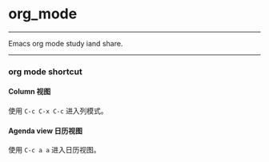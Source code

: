 # org_mode
---

Emacs org mode study iand share.

---

### org mode shortcut

#### Column 视图

使用 `C-c C-x C-c` 进入列模式。

#### Agenda view 日历视图

使用 `C-c a a` 进入日历视图。
